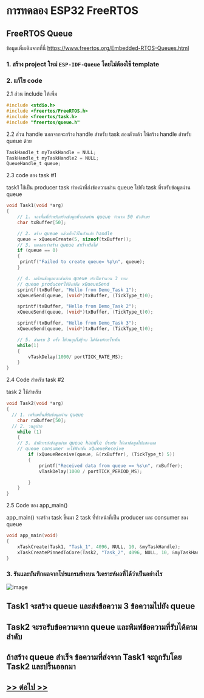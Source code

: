 # การทดลอง ESP32 FreeRTOS 
##  FreeRTOS Queue

ข้อมูลเพิ่มเติมจากที่นี่ https://www.freertos.org/Embedded-RTOS-Queues.html

### 1. สร้าง project ใหม่ `ESP-IDF-Queue` โดยไม่ต้องใช้ template

### 2. แก้ไข code

2.1 ส่วน include ให้เพิ่ม

```c
#include <stdio.h>
#include <freertos/FreeRTOS.h>
#include <freertos/task.h>
#include "freertos/queue.h"
```


2.2 ส่วน handle นอกจากจะสร้าง handle สำหรับ task สองตัวแล้ว ให้สร้าง handle สำหรับ queue ด้วย

```c
TaskHandle_t myTaskHandle = NULL;
TaskHandle_t myTaskHandle2 = NULL;
QueueHandle_t queue;
```

2.3  code ของ task #1

task1 ใช้เป็น producer task ทำหน้าที่ส่งข้อความผ่าน queue ไปยัง task ที่รอรับข้อมูลผ่าน queue

```c
void Task1(void *arg)
{
    // 1. จองพื้นที่สำหรับสร้างข้อมูลที่จะส่งผ่าน queue จำนวน 50 ตัวอักษร
    char txBuffer[50];

    // 2. สร้าง queue แล้วเก็บไว้ในตัวแปร handle
    queue = xQueueCreate(5, sizeof(txBuffer));
    // 3. ทดสอบว่าสร้าง queue สำเร็จหรือไม่ 
    if (queue == 0)
    {
     printf("Failed to create queue= %p\n", queue);
    }

    // 4. เตรียมข้อมูลและส่งผ่าน queue ทำเป็นจำนวน 3 รอบ
    // queue producerใช้ฟังก์ชัน xQueueSend
    sprintf(txBuffer, "Hello from Demo_Task 1");
    xQueueSend(queue, (void*)txBuffer, (TickType_t)0);

    sprintf(txBuffer, "Hello from Demo_Task 2");
    xQueueSend(queue, (void*)txBuffer, (TickType_t)0);

    sprintf(txBuffer, "Hello from Demo_Task 3");
    xQueueSend(queue, (void*)txBuffer, (TickType_t)0);

    // 5. ส่งครบ 3 ครั้ง ให้วนลูปไม่รู้จบ ไม่ต้องทำอะไรเพิ่ม
    while(1)
    {
        vTaskDelay(1000/ portTICK_RATE_MS);
    }
}
```

2.4 Code สำหรับ task #2

task 2 ใช้สำหรับ

```c
void Task2(void *arg)
{
  // 1. เตรียมพื้นที่รับข้อมูลผ่าน queue
	char rxBuffer[50];
  // 2. วนลูปรอ
	while (1)
	{
    // 3. ถ้ามีการส่งข้อมูลผ่าน queue handle ที่รอรับ ให้เอาข้อมูลไปแสดงผล
    // queue consumer จะใช้ฟังก์ชัน xQueueReceive 
		if (xQueueReceive(queue, &(rxBuffer), (TickType_t) 5))
		{
			printf("Received data from queue == %s\n", rxBuffer);
			vTaskDelay(1000 / portTICK_PERIOD_MS);

		}
	}
}
```
2.5 Code ของ app_main()

app_main() จะสร้าง task ขึ้นมา 2 task ที่ทำหน้าที่เป็น producer และ consumer ของ queue


```c
void app_main(void)
{
	xTaskCreate(Task1, "Task_1", 4096, NULL, 10, &myTaskHandle);
	xTaskCreatePinnedToCore(Task2, "Task_2", 4096, NULL, 10, &myTaskHandle2, 1);
}
```

### 3. รันและบันทึกผลจากโปรแกรมข้างบน วิเคราะห์ผลที่ได้ว่าเป็นอย่างไร

![image](https://github.com/user-attachments/assets/0ce969eb-d635-4244-867b-a9ec86bbfed9)

## Task1 จะสร้าง queue และส่งข้อความ 3 ข้อความไปยัง queue
## Task2 จะรอรับข้อความจาก queue และพิมพ์ข้อความที่รับได้ตามลำดับ
## ถ้าสร้าง queue สำเร็จ ข้อความที่ส่งจาก Task1 จะถูกรับโดย Task2 และปริ้นออกมา


## [>> ต่อไป >>](./ESP32-FreeRTOS-Labsheet-8.md) 
